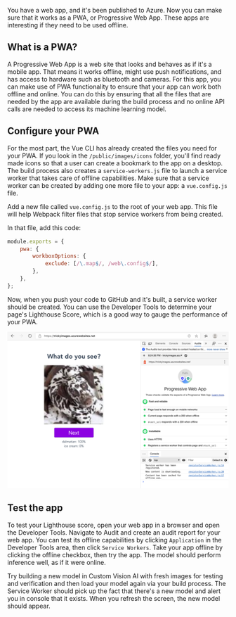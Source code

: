 You have a web app, and it's been published to Azure. Now you can make sure that it works as a PWA, or Progressive Web App. These apps are interesting if they need to be used offline.

## What is a PWA?

A Progressive Web App is a web site that looks and behaves as if it's a mobile app. That means it works offline, might use push notifications, and has access to hardware such as bluetooth and cameras. For this app, you can make use of PWA functionality to ensure that your app can work both offline and online. You can do this by ensuring that all the files that are needed by the app are available during the build process and no online API calls are needed to access its machine learning model.

## Configure your PWA

For the most part, the Vue CLI has already created the files you need for your PWA. If you look in the `/public/images/icons` folder, you'll find ready made icons so that a user can create a bookmark to the app on a desktop. The build process also creates a `service-workers.js` file to launch a service worker that takes care of offline capabilities. Make sure that a service worker can be created by adding one more file to your app: a `vue.config.js` file.

Add a new file called `vue.config.js` to the root of your web app. This file will help Webpack filter files that stop service workers from being created.

In that file, add this code:

```JavaScript
module.exports = {
	pwa: {
		workboxOptions: {
			exclude: [/\.map$/, /web\.config$/],
		},
	},
};
```

Now, when you push your code to GitHub and it's built, a service worker should be created. You can use the Developer Tools to determine your page's Lighthouse Score, which is a good way to gauge the performance of your PWA.

![lighthouse score](../media/lighthouse.png)

## Test the app

To test your Lighthouse score, open your web app in a browser and open the Developer Tools. Navigate to Audit and create an audit report for your web app. You can test its offline capabilities by clicking `Application` in the Developer Tools area, then click `Service Workers`. Take your app offline by clicking the offline checkbox, then try the app. The model should perform inference well, as if it were online.

Try building a new model in Custom Vision AI with fresh images for testing and verification and then load your model again via your build process. The Service Worker should pick up the fact that there's a new model and alert you in console that it exists. When you refresh the screen, the new model should appear.

